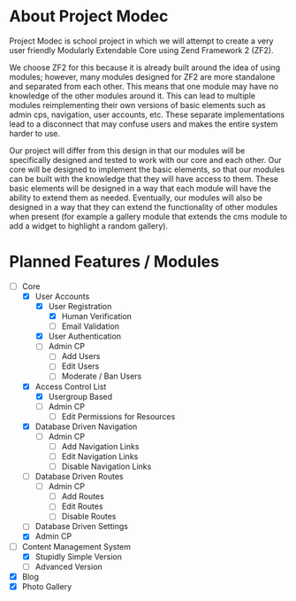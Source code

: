 # About Project Modec

Project Modec is school project in which we will attempt to create a very user
friendly Modularly Extendable Core using Zend Framework 2 (ZF2).

We choose ZF2 for this because it is already built around the idea of using
modules; however, many modules designed for ZF2 are more standalone and
separated from each other. This means that one module may have no knowledge of
the other modules around it. This can lead to multiple modules reimplementing
their own versions of basic elements such as admin cps, navigation, user
accounts, etc. These separate implementations lead to a disconnect that may
confuse users and makes the entire system harder to use.

Our project will differ from this design in that our modules will be
specifically designed and tested to work with our core and each other. Our core
will be designed to implement the basic elements, so that our modules can be
built with the knowledge that they will have access to them. These basic
elements will be designed in a way that each module will have the ability to
extend them as needed. Eventually, our modules will also be designed in a way
that they can extend the functionality of other modules when present (for
example a gallery module that extends the cms module to add a widget to
highlight a random gallery).

# Planned Features / Modules

 * [ ] Core
	* [x] User Accounts
		* [x] User Registration
			* [x] Human Verification
			* [ ] Email Validation
		* [x] User Authentication
		* [ ] Admin CP
			* [ ] Add Users
			* [ ] Edit Users
			* [ ] Moderate / Ban Users
	* [x] Access Control List
		* [x] Usergroup Based
		* [ ] Admin CP
			* [ ] Edit Permissions for Resources
	* [x] Database Driven Navigation
		* [ ] Admin CP
			* [ ] Add Navigation Links
			* [ ] Edit Navigation Links
			* [ ] Disable Navigation Links
	* [ ] Database Driven Routes
		* [ ] Admin CP
			* [ ] Add Routes
			* [ ] Edit Routes
			* [ ] Disable Routes
	* [ ] Database Driven Settings
	* [x] Admin CP
 * [ ] Content Management System
	* [x] Stupidly Simple Version
	* [ ] Advanced Version
 * [x] Blog
 * [x] Photo Gallery
